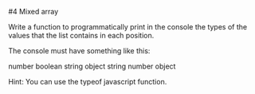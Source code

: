 #4 Mixed array

Write a function to programmatically print in the console the types of the values that the list contains in each position.

The console must have something like this:

number
boolean
string
object
string
number
object

Hint: You can use the typeof javascript function.